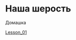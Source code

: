 

# Наша шерость
Домашка

[Lesson_01](https://github.com/Pirania69/Pirania69.github.io/tree/main/lesson_01/ "Домашка")

